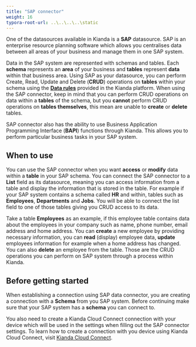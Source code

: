 ```yaml
---
title: "SAP connector"
weight: 16
typora-root-url: ..\..\..\..\static
---
```


One of the datasources available in Kianda is a **SAP** datasource. SAP is an enterprise resource planning software which allows you centralises data between all areas of your business and manage them in one SAP system. 

Data in the SAP system are represented with schemas and tables. Each **schema** represents an **area** of your business and **tables** represent **data** within that business area. Using SAP as your datasource, you can perform Create, Read, Update and Delete (**CRUD**) operations on **tables** within your schema using the [**Data rules**](/docs/platform/rules/data/) provided in the Kianda platform. When using the SAP connector, keep in mind that you can perform CRUD operations on data within a **tables** of the schema, but you **cannot** perform CRUD operations on **tables themselves**, this mean are unable to **create** or **delete** tables. 

SAP connector also has the ability to use Business Application Programming Interface (**BAPI**) functions through Kianda. This allows you to perform particular business tasks in your SAP system.

## When to use

You can use the SAP connector when you want **access** or **modify** data within a **table** in your SAP schema. You can connect the SAP connector to a **List** field as its datasource, meaning you can access information from a table and display the information that is stored in the table. For example if your SAP system contains a schema called **HR** and within, tables such as **Employees**, **Departments** and **Jobs**. You will be able to connect the list field to one of those tables giving you CRUD access to its data. 

Take a table **Employees** as an example, if this employee table contains data about the employees in your company such as name, phone number, email address and home address. You can **create** a new employee by providing necessary information, you can **read** (display) employee data, **update** employees information for example when a home address has changed. You can also **delete** an employee from the table. Those are the CRUD operations you can perform on SAP system through a process within Kianda. 

## Before getting started

When establishing a connection using SAP data connector, you are creating a connection with a **Schema** from you SAP system. Before continuing make sure that your SAP system has a **schema** you can connect to. 

You also need to create a Kianda Cloud Connect connection with your device which will be used in the settings when filling out the SAP connector settings. To learn how to create a connection with you device using Kianda Cloud Connect, visit [Kianda Cloud Connect](/docs/platform/connectors/kianda-cloud-connect/).
